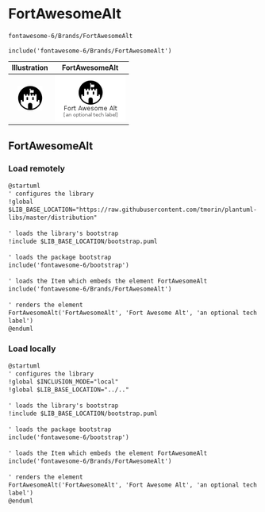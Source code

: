 # FortAwesomeAlt


```text
fontawesome-6/Brands/FortAwesomeAlt
```

```text
include('fontawesome-6/Brands/FortAwesomeAlt')
```



| Illustration | FortAwesomeAlt |
| :---: | :---: |
| ![illustration for Illustration](../../fontawesome-6/Brands/FortAwesomeAlt.png) | ![illustration for FortAwesomeAlt](../../fontawesome-6/Brands/FortAwesomeAlt.Local.png) |




## FortAwesomeAlt

### Load remotely
```plantuml
@startuml
' configures the library
!global $LIB_BASE_LOCATION="https://raw.githubusercontent.com/tmorin/plantuml-libs/master/distribution"

' loads the library's bootstrap
!include $LIB_BASE_LOCATION/bootstrap.puml

' loads the package bootstrap
include('fontawesome-6/bootstrap')

' loads the Item which embeds the element FortAwesomeAlt
include('fontawesome-6/Brands/FortAwesomeAlt')

' renders the element
FortAwesomeAlt('FortAwesomeAlt', 'Fort Awesome Alt', 'an optional tech label')
@enduml
```

### Load locally
```plantuml
@startuml
' configures the library
!global $INCLUSION_MODE="local"
!global $LIB_BASE_LOCATION="../.."

' loads the library's bootstrap
!include $LIB_BASE_LOCATION/bootstrap.puml

' loads the package bootstrap
include('fontawesome-6/bootstrap')

' loads the Item which embeds the element FortAwesomeAlt
include('fontawesome-6/Brands/FortAwesomeAlt')

' renders the element
FortAwesomeAlt('FortAwesomeAlt', 'Fort Awesome Alt', 'an optional tech label')
@enduml
```

